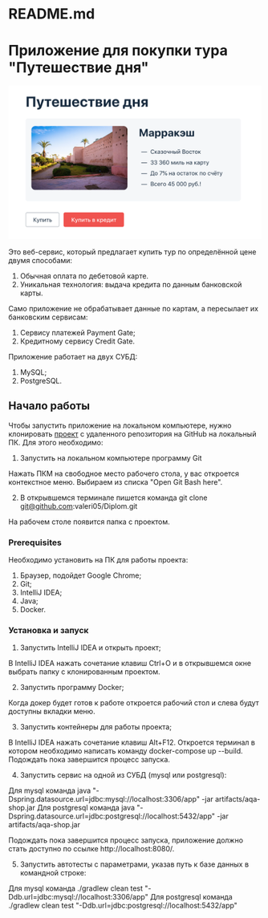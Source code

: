 # README.md

# Приложение для покупки тура "Путешествие дня"

![](docs/pic/service.png)

Это веб-сервис, который предлагает купить тур по определённой цене двумя способами:

1. Обычная оплата по дебетовой карте.
1. Уникальная технология: выдача кредита по данным банковской карты.

Само приложение не обрабатывает данные по картам, а пересылает их банковским сервисам:

1. Сервису платежей Payment Gate;
1. Кредитному сервису Credit Gate.

Приложение работает на двух СУБД:

1. MySQL;
1. PostgreSQL.

## Начало работы

Чтобы запустить приложение на локальном компьютере, нужно клонировать [проект](https://github.com/valeri05/Diplom) с удаленного репозитория на GitHub на локальный ПК. Для этого необходимо:
1. Запустить на локальном компьютере программу Git 

Нажать ПКМ на свободное место рабочего стола, у вас откроется контекстное меню. Выбираем из списка "Open Git Bash here".

2. В открывшемся терминале пишется команда git clone git@github.com:valeri05/Diplom.git

На рабочем столе появится папка с проектом.

### Prerequisites

Необходимо установить на ПК для работы проекта: 

1. Браузер, подойдет Google Chrome;
1. Git;
1. IntelliJ IDEA;
1. Java;
1. Docker.

### Установка и запуск

1. Запустить IntelliJ IDEA и открыть проект;

В IntelliJ IDEA нажать сочетание клавиш Ctrl+O и в открывшемся окне выбрать папку с клонированным проектом.

2. Запустить программу Docker;

Когда докер будет готов к работе откроется рабочий стол и слева будут доступны вкладки меню.

3. Запустить контейнеры для работы проекта;

В IntelliJ IDEA нажать сочетание клавиш Alt+F12. Откроется терминал в котором необходимо написать команду docker-compose up --build. Подождать пока завершится процесс запуска.

4. Запустить сервис на одной из СУБД (mysql или postgresql):

Для mysql команда java "-Dspring.datasource.url=jdbc:mysql://localhost:3306/app" -jar artifacts/aqa-shop.jar
Для postgresql команда java "-Dspring.datasource.url=jdbc:postgresql://localhost:5432/app" -jar artifacts/aqa-shop.jar

Подождать пока завершится процесс запуска, приложение должно стать доступно по ссылке http://localhost:8080/.

5. Запустить автотесты с параметрами, указав путь к базе данных в командной строке:

Для mysql команда ./gradlew clean test "-Ddb.url=jdbc:mysql://localhost:3306/app"
Для postgresql команда ./gradlew clean test "-Ddb.url=jdbc:postgresql://localhost:5432/app"
